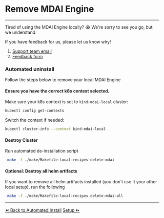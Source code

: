 # Remove MDAI Engine
----
Tired of using the MDAI Engine locally? 😭 We're sorry to see you go, but we understand.

If you have feedback for us, please let us know why!
1. [Support team email](mailto:support@mydecisive.ai)
2. [Feedback form](https://docs.google.com/forms/d/e/1FAIpQLScZNGgu5Cshd-WP7HGcvW4yPVP_NbWswcAU6vKgUnRb_6umpA/viewform?usp=sharing)



### Automated uninstall
Follow the steps below to remove your local MDAI Engine

#### Ensure you have the correct k8s context selected.

Make sure your k8s context is set to `kind-mdai-local` cluster:

```bash
kubectl config get-contexts
```

Switch the context if needed:

```bash
kubectl cluster-info --context kind-mdai-local
```

#### Destroy Cluster

Run automated de-installation script

```bash
 make -f ./make/Makefile-local-recipes delete-mdai
```

#### Optional: Destroy all helm artifacts

If you want to remove all helm artifacts installed (you don't use it your other local setup), run the following

```bash
 make -f ./make/Makefile-local-recipes delete-mdai-all
```

----
<span class="left"><a href="./automated-install.md">⏪ Back to Automated Install</a></span>
<span class="right"><a href="./setup.md">Setup ⏩</a></span>
